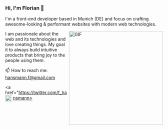 ### Hi, I'm Florian 👋

I'm a front-end developer  based in Munich (DE) and focus on crafting awesome-looking & performant websites with modern web technologies.

<img align="right" alt="GIF" height="300px" src="https://media.giphy.com/media/du3J3cXyzhj75IOgvA/giphy.gif" />

I am passionate about the web and its technologies and love creating things.
My goal it to always build intuitive products that bring joy to the people using them.

📫 How to reach me: hansmann.f@gmail.com

<a href="https://twitter.com/f_hansmann>
  <img align="left" alt="Florian Hansmann | Twitter" width="22px" src="https://cdn.jsdelivr.net/npm/simple-icons@v3/icons/twitter.svg" />
</a>
